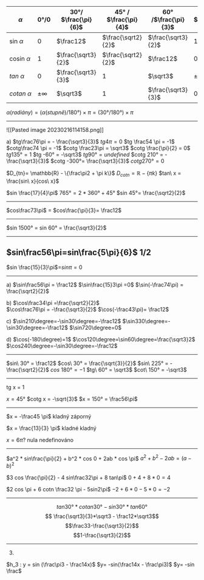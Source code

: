 | $\alpha$       | 0°/0 | 30°/ $\frac{\pi}{6}$ | 45° / $\frac{\pi}{4}$ | 60° /$\frac{\pi}{3}$ | 90° / $\frac{\pi}{2}$ |
| ---- | ---- | -------- | ----------- | ----------- | ---------- |
| sin $\alpha$   | 0    | $\frac12$            | $\frac{\sqrt2}{2}$    | $\frac{\sqrt3}{2}$   | 1                     |
| cosin $\alpha$ | 1    | $\frac{\sqrt3}{2}$   | $\frac{\sqrt2}{2}$    | $\frac12$            | 0                     |
| $tan\ \alpha$ |  0    |  $\frac{\sqrt3}{3}$  | 1   |    $\sqrt3$       |      $\pm\infty$         |
| $cotan\ \alpha$ |  $\pm\infty$  |             $\sqrt3$         |       1                 |     $\frac{\sqrt3}{3}$  |     0   |
$α (radiány) = (α (stupně) / 180 °) × π = (30 ° / 180 °) × π$


---

![[Pasted image 20230216114158.png]]

a)
$tg\frac76\pi = - \frac{\sqrt3}{3}$
$tg 4\pi = 0$
$tg \frac54 \pi = -1$
$cotg\frac74 \pi = -1$
$cotg \frac23\pi = \sqrt3$
$cotg \frac{\pi}{2} = 0$
$tg 135° = 1$
$tg -60° = -\sqrt3$
$tg 90° = undefined$
$cotg 210° = -\frac{\sqrt3}{3}$
$cotg -300°=  \frac{\sqrt3}{3}$
$cotg270° = 0$



$D_{tn}= \mathbb{R} - \{\frac\pi2 + \pi k\}$
$D_{cotn}= \mathbb{R}-\{\pi k\}$
$tan\ x = \frac{sin\ x}{cos\ x}$

$sin \frac{17}{4}\pi$
$765° = 2*360° + 45°$
$sin 45°= \frac{\sqrt2}{2}$

---

$cos\frac73\pi$ = $cos\frac{\pi}{3}= \frac12$

---

$sin 1500° = sin 60° = \frac{\sqrt3}{2}$

---

$sin\frac56\pi=sin\frac{5\pi}{6}$
$1/2$
---
$sin \frac{15}{3}\pi$=$sin \pi=0$

---
a)
$\sin\frac56\pi = \frac12$
$\sin\frac{15}3\pi =0$
$\sin(-\frac74\pi) = \frac{\sqrt2}{2}$

b)
$\cos\frac34\pi  =\frac{\sqrt2}{2}$  
$\cos\frac76\pi = -\frac{\sqrt3}{2}$
$\cos(-\frac43\pi)= \frac12$

c)
$\sin210\degree=-\sin30\degree=-\frac12$
$\sin330\degree=-\sin30\degree=-\frac12$
$\sin720\degree=0$

d)
$\cos(-180\degree)=1$
$\cos120\degree=\sin60\degree=\frac{\sqrt3}2$
$\cos240\degree=-\sin30\degree=-\frac12$

---

$sin\ 30° = \frac12$
$cos\ 30° = \frac{\sqrt{3}}{2}$
$sin\ 225° = -\frac{\sqrt2}{2}$ 
$cos\ 180° = -1$
$tg\  60° = \sqrt3$
$cot\ 150° = -\sqrt3$



---
tg x = 1

$x = 45°$
$cotg x = -\sqrt{3}$
$x = 150° = \frac56\pi$

---

$x = -\frac45 \pi$
kladný
záporný

$x = \frac{13}{3} \pi$
kladné
kladný

$x = 6\pi?$
nula
nedefinováno

---


$a^2  * sin\frac{\pi}{2} + b^2 * cos 0 + 2ab  * cos \pi$
$a^2 + b^2 - 2ab = (a - b)^2$

$3 cos \frac{\pi}{2} -  4 sin\frac32\pi + 8 tan\pi$
$0  + 4 + 8*0 = 4$

$2 cos \pi + 6 cotn \frac32 \pi - 5sin2\pi$
$-2+ 6*0 - 5*0 = -2$


---


$$tan 30° * cotan 30° - sin30°*tan60° $$
$$ \frac{\sqrt3}{3}*\sqrt3 - \frac12*\sqrt3$$
$$\frac33-\frac{\sqrt3}{2}$$
$$1-\frac{\sqrt3}{2}$$

---


3.
$h_3 : y = sin (\frac\pi3 - \frac14x)$
$y=  -sin(\frac14x - \frac\pi3)$
$y= -sin \frac$